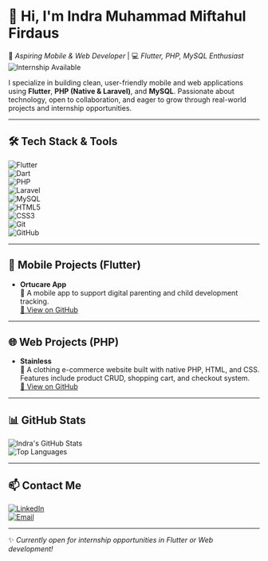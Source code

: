 # 👋 Hi, I'm Indra Muhammad Miftahul Firdaus

🚀 *Aspiring Mobile & Web Developer* | 💻 *Flutter, PHP, MySQL Enthusiast*
![Internship Available](https://img.shields.io/badge/Internship-Available-brightgreen?style=flat-square)

I specialize in building clean, user-friendly mobile and web applications using **Flutter**, **PHP (Native & Laravel)**, and **MySQL**. Passionate about technology, open to collaboration, and eager to grow through real-world projects and internship opportunities.

---

## 🛠️ Tech Stack & Tools  
![Flutter](https://img.shields.io/badge/-Flutter-02569B?logo=flutter&logoColor=white&style=flat)  
![Dart](https://img.shields.io/badge/-Dart-0175C2?logo=dart&logoColor=white&style=flat)  
![PHP](https://img.shields.io/badge/-PHP-777BB4?logo=php&logoColor=white&style=flat)  
![Laravel](https://img.shields.io/badge/-Laravel-F55247?logo=laravel&logoColor=white&style=flat)  
![MySQL](https://img.shields.io/badge/-MySQL-4479A1?logo=mysql&logoColor=white&style=flat)  
![HTML5](https://img.shields.io/badge/-HTML5-E34F26?logo=html5&logoColor=white&style=flat)  
![CSS3](https://img.shields.io/badge/-CSS3-1572B6?logo=css3&logoColor=white&style=flat)  
![Git](https://img.shields.io/badge/-Git-F05032?logo=git&logoColor=white&style=flat)  
![GitHub](https://img.shields.io/badge/-GitHub-181717?logo=github&logoColor=white&style=flat)

---

## 📱 Mobile Projects (Flutter)
- **Ortucare App**  
  🧠 A mobile app to support digital parenting and child development tracking.  
  [🔗 View on GitHub](https://github.com/IndraMuh/ortucare_app)

---

## 🌐 Web Projects (PHP)
- **Stainless**  
  👕 A clothing e-commerce website built with native PHP, HTML, and CSS. Features include product CRUD, shopping cart, and checkout system.  
  [🔗 View on GitHub](https://github.com/IndraMuh/stainless)

---

## 📊 GitHub Stats

![Indra's GitHub Stats](https://github-readme-stats.vercel.app/api?username=IndraMuh&show_icons=true&theme=tokyonight)  
![Top Languages](https://github-readme-stats.vercel.app/api/top-langs/?username=IndraMuh&layout=compact&theme=tokyonight)

---

## 📫 Contact Me  
[![LinkedIn](https://img.shields.io/badge/-Indra%20Muhammad-blue?logo=linkedin&style=flat-square)](https://www.linkedin.com/in/indra-muhammad)  
[![Email](https://img.shields.io/badge/-indrazero889@gmail.com-red?logo=gmail&style=flat-square)](mailto:indrazero889@gmail.com)

---

✨ *Currently open for internship opportunities in Flutter or Web development!*
